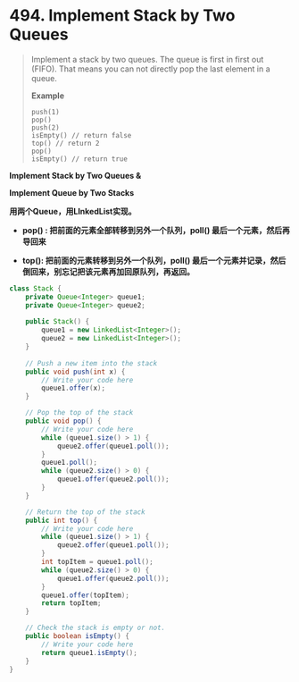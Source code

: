 # 494. Implement Stack by Two Queues

> Implement a stack by two queues. The queue is first in first out \(FIFO\). That means you can not directly pop the last element in a queue.
>
> **Example**
>
> ```
> push(1)
> pop()
> push(2)
> isEmpty() // return false
> top() // return 2
> pop()
> isEmpty() // return true
> ```

**Implement Stack by Two Queues &**

**Implement Queue by Two Stacks**

**用两个Queue，用LInkedList实现。**

* **pop\(\) : 把前面的元素全部转移到另外一个队列，poll\(\) 最后一个元素，然后再导回来**

* **top\(\): 把前面的元素转移到另外一个队列，poll\(\) 最后一个元素并记录，然后倒回来，别忘记把该元素再加回原队列，再返回。**

```java
class Stack {
    private Queue<Integer> queue1;
    private Queue<Integer> queue2;
    
    public Stack() {
        queue1 = new LinkedList<Integer>();
        queue2 = new LinkedList<Integer>();
    }
    
    // Push a new item into the stack
    public void push(int x) {
        // Write your code here
        queue1.offer(x);
    }

    // Pop the top of the stack
    public void pop() {
        // Write your code here
        while (queue1.size() > 1) {
            queue2.offer(queue1.poll());
        }
        queue1.poll();
        while (queue2.size() > 0) {
            queue1.offer(queue2.poll());
        } 
    }

    // Return the top of the stack
    public int top() {
        // Write your code here
        while (queue1.size() > 1) {
            queue2.offer(queue1.poll());
        }
        int topItem = queue1.poll();
        while (queue2.size() > 0) {
            queue1.offer(queue2.poll());
        }
        queue1.offer(topItem);
        return topItem;
    }

    // Check the stack is empty or not.
    public boolean isEmpty() {
        // Write your code here
        return queue1.isEmpty();
    }    
}
```



